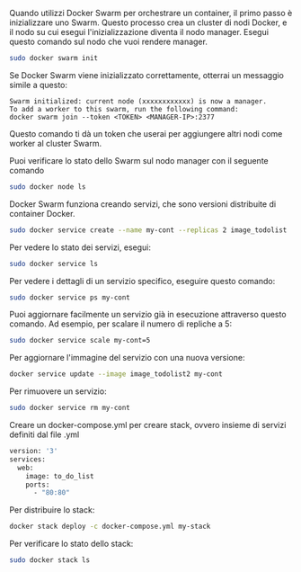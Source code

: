 Quando utilizzi Docker Swarm per orchestrare un container, il primo passo è inizializzare uno Swarm. 
Questo processo crea un cluster di nodi Docker, e il nodo su cui esegui l'inizializzazione diventa il nodo manager. 
Esegui questo comando sul nodo che vuoi rendere manager.

```bash
sudo docker swarm init
```
Se Docker Swarm viene inizializzato correttamente, otterrai un messaggio simile a questo:
```
Swarm initialized: current node (xxxxxxxxxxxx) is now a manager.
To add a worker to this swarm, run the following command:
docker swarm join --token <TOKEN> <MANAGER-IP>:2377
```
Questo comando ti dà un token che userai per aggiungere altri nodi come worker al cluster Swarm.

Puoi verificare lo stato dello Swarm sul nodo manager con il seguente comando
```bash
sudo docker node ls
```
Docker Swarm funziona creando servizi, che sono versioni distribuite di container Docker. 
```bash
sudo docker service create --name my-cont --replicas 2 image_todolist
```
Per vedere lo stato dei servizi, esegui:
```bash
sudo docker service ls
```
Per vedere i dettagli di un servizio specifico, eseguire questo comando:
```bash
sudo docker service ps my-cont
```
Puoi aggiornare facilmente un servizio già in esecuzione attraverso questo comando. Ad esempio, per scalare il numero di repliche a 5:
```bash
sudo docker service scale my-cont=5
```
Per aggiornare l'immagine del servizio con una nuova versione:
```bash
docker service update --image image_todolist2 my-cont
```
Per rimuovere un servizio:
```bash
sudo docker service rm my-cont
```
Creare un docker-compose.yml per creare stack, ovvero insieme di servizi definiti dal file .yml
```bash
version: '3'
services:
  web:
    image: to_do_list
    ports:
      - "80:80"
```
Per distribuire lo stack:
```bash
docker stack deploy -c docker-compose.yml my-stack
```
Per verificare lo stato dello stack: 
```bash
sudo docker stack ls
```


















